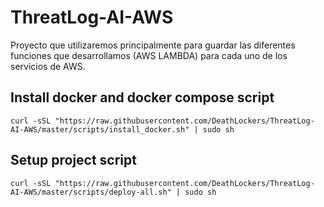 # ThreatLog-AI-AWS
Proyecto que utilizaremos principalmente para guardar las diferentes funciones que desarrollamos (AWS LAMBDA) para cada uno de los servicios de AWS.

## Install docker and docker compose script

``` # Shell command to install docker
curl -sSL "https://raw.githubusercontent.com/DeathLockers/ThreatLog-AI-AWS/master/scripts/install_docker.sh" | sudo sh
```

## Setup project script

``` # Shell command to install docker
curl -sSL "https://raw.githubusercontent.com/DeathLockers/ThreatLog-AI-AWS/master/scripts/deploy-all.sh" | sudo sh
```
